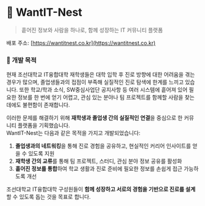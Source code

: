 # 🪺 WantIT-Nest
> 흩어진 정보와 사람을 하나로, 함께 성장하는 IT 커뮤니티 플랫폼

배포 주소: [https://wantitnest.co.kr](https://wantitnest.co.kr)

### 🧭 개발 목적
현재 조선대학교 IT융합대학 재학생들은 대학 입학 후 진로 방향에 대한 어려움을 겪는 경우가 많으며, 졸업생들과의 접점이 부족해 실질적인 진로 탐색에 한계를 느끼고 있습니다.
또한 학교/학과 소식, SW중심사업단 공지사항 등 여러 시스템에 흩어져 있어 필요한 정보를 한 번에 얻기 어렵고, 관심 있는 분야나 팀 프로젝트를 함께할 사람을 찾는 데에도 불편함이 존재합니다.

이러한 문제를 해결하기 위해 **재학생과 졸업생 간의 실질적인 연결**을 중심으로 한 커뮤니티 플랫폼을 기획했습니다.  
WantIT-Nest는 다음과 같은 목적을 가지고 개발되었습니다:

1. **졸업생과의 네트워킹**을 통해 진로 경험을 공유하고, 현실적인 커리어 인사이트를 얻을 수 있도록 지원  
2. **재학생 간의 교류**를 통해 팀 프로젝트, 스터디, 관심 분야 정보 공유를 활성화  
3. **흩어진 정보를 통합**하여 학교 생활과 진로 준비에 필요한 정보를 손쉽게 접근 가능하도록 개선

조선대학교 IT융합대학 구성원들이 **함께 성장하고 서로의 경험을 기반으로 진로를 설계**할 수 있도록 돕는 것을 목표로 합니다.
